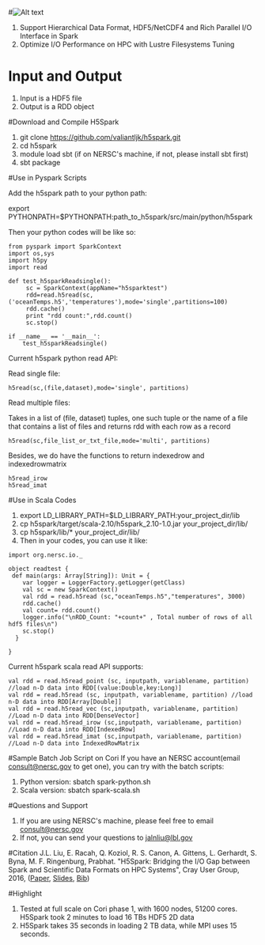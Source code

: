 #![Alt text](https://cloud.githubusercontent.com/assets/1396867/14511488/a9bf8820-018c-11e6-9c11-f385f9f628f6.png)
1. Support Hierarchical Data Format, HDF5/NetCDF4 and Rich Parallel I/O Interface in Spark
2. Optimize I/O Performance on HPC with Lustre Filesystems Tuning

# Input and Output
1. Input is a HDF5 file
3. Output is a RDD object

#Download and Compile H5Spark
1. git clone https://github.com/valiantljk/h5spark.git
2. cd h5spark
3. module load sbt (if on NERSC's machine, if not, please install sbt first)
4. sbt package


#Use in Pyspark Scripts

Add the h5spark path to your python path:

export PYTHONPATH=$PYTHONPATH:path_to_h5spark/src/main/python/h5spark

Then your python codes will be like so:

```
from pyspark import SparkContext
import os,sys
import h5py
import read

def test_h5sparkReadsingle():
     sc = SparkContext(appName="h5sparktest")
     rdd=read.h5read(sc,('oceanTemps.h5','temperatures'),mode='single',partitions=100)
     rdd.cache()
     print "rdd count:",rdd.count()
     sc.stop()

if __name__ == '__main__':
    test_h5sparkReadsingle()
```

Current h5spark python read API:

Read single file: 
```
h5read(sc,(file,dataset),mode='single', partitions)
```

Read multiple files:

Takes in a list of (file, dataset) tuples, one such tuple or the name of a file that contains
    a list of files and returns rdd with each row as a record
```
h5read(sc,file_list_or_txt_file,mode='multi', partitions)

```

Besides, we do have the functions to return indexedrow and indexedrowmatrix
```
h5read_irow
h5read_imat
```
#Use in Scala Codes
1. export LD_LIBRARY_PATH=$LD_LIBRARY_PATH:your_project_dir/lib
2. cp h5spark/target/scala-2.10/h5spark_2.10-1.0.jar your_project_dir/lib/
3. cp h5spark/lib/* your_project_dir/lib/
4. Then in your codes, you can use it like:
```
import org.nersc.io._

object readtest {
 def main(args: Array[String]): Unit = {
    var logger = LoggerFactory.getLogger(getClass)
    val sc = new SparkContext()
    val rdd = read.h5read (sc,"oceanTemps.h5","temperatures", 3000)
    rdd.cache()
    val count= rdd.count()
    logger.info("\nRDD_Count: "+count+" , Total number of rows of all hdf5 files\n")
    sc.stop()
  }

}
```

Current h5spark scala read API supports:

```
val rdd = read.h5read_point (sc, inputpath, variablename, partition) //load n-D data into RDD[(value:Double,key:Long)]
val rdd = read.h5read (sc, inputpath, variablename, partition) //load n-D data into RDD[Array[Double]]
val rdd = read.h5read_vec (sc,inputpath, variablename, partition) //Load n-D data into RDD[DenseVector] 
val rdd = read.h5read_irow (sc,inputpath, variablename, partition) //Load n-D data into RDD[IndexedRow] 
val rdd = read.h5read_imat (sc,inputpath, variablename, partition) //Load n-D data into IndexedRowMatrix
```

#Sample Batch Job Script on Cori
If you have an NERSC account(email consult@nersc.gov to get one), you can try with the batch scripts:

1. Python version: sbatch spark-python.sh
2. Scala version: sbatch spark-scala.sh

#Questions and Support
1. If you are using NERSC's machine, please feel free to email consult@nersc.gov 
2. If not, you can send your questions to jalnliu@lbl.gov

#Citation
J.L. Liu, E. Racah, Q. Koziol, R. S. Canon, A. Gittens, L. Gerhardt, S. Byna, M. F. Ringenburg, Prabhat. "H5Spark: Bridging the I/O Gap between Spark and Scientific Data Formats on HPC Systems", Cray User Group, 2016, ([Paper](https://github.com/valiantljk/h5spark/files/261834/h5spark-cug16-final.pdf),
[Slides](https://github.com/valiantljk/h5spark/files/261837/h5spark-2016-cug.pdf),
[Bib](https://github.com/valiantljk/h5spark/files/261861/h5spark.bib.txt))

#Highlight
1. Tested at full scale on Cori phase 1, with 1600 nodes, 51200 cores. H5Spark took 2 minutes to load 16 TBs HDF5 2D data
2. H5Spark takes 35 seconds in loading 2 TB data, while MPI uses 15 seconds. 
